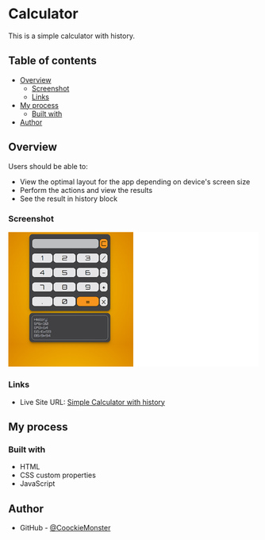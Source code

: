 # Calculator

This is a simple calculator with history.

## Table of contents

- [Overview](#overview)
  - [Screenshot](#screenshot)
  - [Links](#links)
- [My process](#my-process)
  - [Built with](#built-with)
- [Author](#author)


## Overview

Users should be able to:

- View the optimal layout for the app depending on device's screen size
- Perform the actions and view the results
- See the result in history block

### Screenshot

![](src/prv.png)

### Links

- Live Site URL: [Simple Calculator with history](https://cookiemonstersopot.github.io/Calculator/)

## My process

### Built with

- HTML
- CSS custom properties
- JavaScript

## Author

- GitHub - [@CoockieMonster](https://github.com/CookieMonsterSopot)
